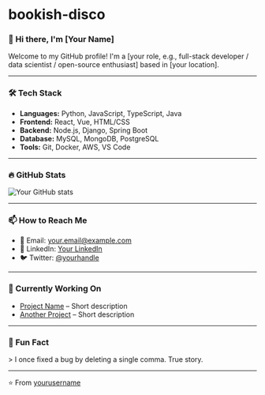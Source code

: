 # bookish-disco

### 👋 Hi there, I'm [Your Name]

Welcome to my GitHub profile! I'm a [your role, e.g., full-stack developer / data scientist / open-source enthusiast] based in [your location].

---

### 🛠️ Tech Stack

- **Languages:** Python, JavaScript, TypeScript, Java
- **Frontend:** React, Vue, HTML/CSS
- **Backend:** Node.js, Django, Spring Boot
- **Database:** MySQL, MongoDB, PostgreSQL
- **Tools:** Git, Docker, AWS, VS Code

---

### 🔥 GitHub Stats

![Your GitHub stats](https://github-readme-stats.vercel.app/api?username=YOUR_GITHUB_USERNAME&show_icons=true&theme=radical)

---

### 📫 How to Reach Me

- 📧 Email: your.email@example.com  
- 💼 LinkedIn: [Your LinkedIn](https://linkedin.com/in/yourprofile)  
- 🐦 Twitter: [@yourhandle](https://twitter.com/yourhandle)

---

### 🎯 Currently Working On

- [Project Name](https://github.com/yourusername/projectname) – Short description  
- [Another Project](https://github.com/yourusername/anotherproject) – Short description

---

### 🧠 Fun Fact

&gt; I once fixed a bug by deleting a single comma. True story.

---

⭐️ From [yourusername](https://github.com/yourusername)
